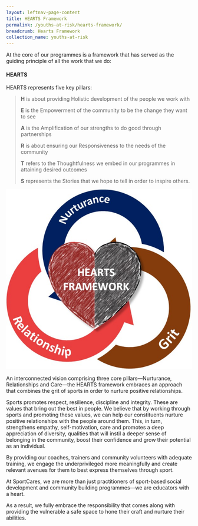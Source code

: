 ```yaml
---
layout: leftnav-page-content
title: HEARTS Framework
permalink: /youths-at-risk/hearts-framework/
breadcrumb: Hearts Framework
collection_name: youths-at-risk
---
```


At the core of our programmes is a framework that has served as the guiding principle of all the work that we do:
#### HEARTS

HEARTS represents five key pillars:

> **H** is about providing Holistic development of the people we work with
> 
> **E** is the Empowerment of the community to be the change they want to see
> 
> **A** is the Amplification of our strengths to do good through partnerships
> 
>**R** is about ensuring our Responsiveness to the needs of the community
>
>**T** refers to the Thoughtfulness we embed in our programmes in attaining desired outcomes
>
>**S** represents the Stories that we hope to tell in order to inspire others.

![HEARTS](/images/hearts-framework.jpg)

An interconnected vision comprising three core pillars—Nurturance, Relationships and Care—the HEARTS framework embraces an approach that combines the grit of sports in order to nurture positive relationships.

Sports promotes respect, resilience, discipline and integrity. These are values that bring out the best in people. We believe that by working through sports and promoting these values, we can help our constituents nurture positive relationships with the people around them. This, in turn, strengthens empathy, self-motivation, care and promotes a deep appreciation of diversity, qualities that will instil a deeper sense of belonging in the community, boost their confidence and grow their potential as an individual.

By providing our coaches, trainers and community volunteers with adequate training, we engage the underprivileged more meaningfully and create relevant avenues for them to best express themselves through sport. 

At SportCares, we are more than just practitioners of sport-based social development and community building programmes—we are educators with a heart.  

As a result, we fully embrace the responsibility that comes along with providing the vulnerable a safe space to hone their craft and nurture their abilities. 
